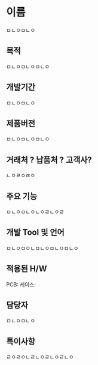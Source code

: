 # 이름

ㅁㄴㅇㅁㄴㅇ

## 목적

ㅁㄴㅇㅁㄴㅇㅁㄴㅇ

## 개발기간

ㅁㄴㅇㅁㄴㅇ

## 제품버전

ㅁㄴㅇㅁㄴㅇㅁㄴㅇ

## 거래처 ? 납품처 ? 고객사?

ㄴㅇㄹㅇㅀㅇ

## 주요 기능

ㅁㄴㅇㅁㄴㅇㄴㅇㄹㄴㅇㄹ

## 개발 Tool 및 언어

ㅁㄴㅇㅁㅇㄴㅁㄴㅇㅁㄴㅇㅁㄴㅇ

## 적용된 H/W

PCB:
케이스:

## 담당자

ㅁㄴㅇㅁㄴㅇ 

## 특이사항 

ㄹㅇㄹㅇㄴㄹㄴㅇㄹㄴㅇㄹㄴㅇ 


